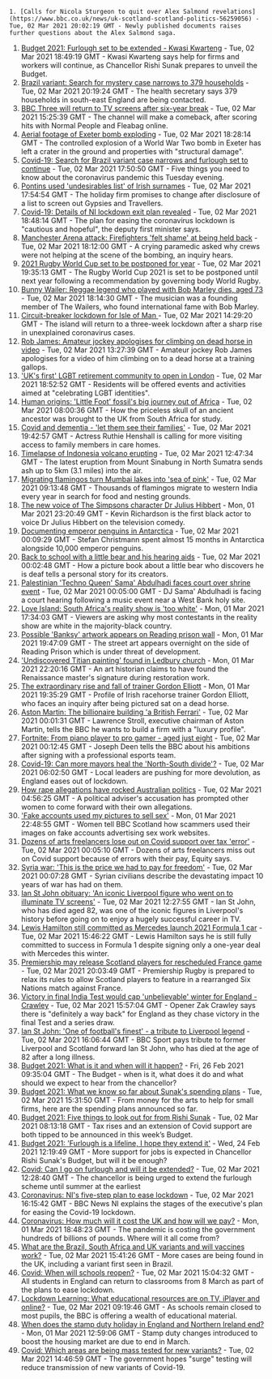 
    1. [Calls for Nicola Sturgeon to quit over Alex Salmond revelations](https://www.bbc.co.uk/news/uk-scotland-scotland-politics-56259056) - Tue, 02 Mar 2021 20:02:19 GMT - Newly published documents raises further questions about the Alex Salmond saga.
1. [Budget 2021: Furlough set to be extended - Kwasi Kwarteng](https://www.bbc.co.uk/news/uk-politics-56247455) - Tue, 02 Mar 2021 18:49:19 GMT - Kwasi Kwarteng says help for firms and workers will continue, as Chancellor Rishi Sunak prepares to unveil the Budget.
1. [Brazil variant: Search for mystery case narrows to 379 households](https://www.bbc.co.uk/news/uk-56254979) - Tue, 02 Mar 2021 20:19:24 GMT - The health secretary says 379 households in south-east England are being contacted.
1. [BBC Three will return to TV screens after six-year break](https://www.bbc.co.uk/news/entertainment-arts-56251020) - Tue, 02 Mar 2021 15:25:39 GMT - The channel will make a comeback, after scoring hits with Normal People and Fleabag online.
1. [Aerial footage of Exeter bomb exploding](https://www.bbc.co.uk/news/uk-england-devon-56257366) - Tue, 02 Mar 2021 18:28:14 GMT - The controlled explosion of a World War Two bomb in Exeter has left a crater in the ground and properties with "structural damage".
1. [Covid-19: Search for Brazil variant case narrows and furlough set to continue](https://www.bbc.co.uk/news/uk-56255121) - Tue, 02 Mar 2021 17:50:50 GMT - Five things you need to know about the coronavirus pandemic this Tuesday evening.
1. [Pontins used 'undesirables list' of Irish surnames](https://www.bbc.co.uk/news/business-56246848) - Tue, 02 Mar 2021 17:54:54 GMT - The holiday firm promises to change after disclosure of a list to screen out Gypsies and Travellers.
1. [Covid-19: Details of NI lockdown exit plan revealed](https://www.bbc.co.uk/news/uk-northern-ireland-56242985) - Tue, 02 Mar 2021 18:48:14 GMT - The plan for easing the coronavirus lockdown is "cautious and hopeful", the deputy first minister says.
1. [Manchester Arena attack: Firefighters 'felt shame' at being held back](https://www.bbc.co.uk/news/uk-england-manchester-56241659) - Tue, 02 Mar 2021 18:12:00 GMT - A crying paramedic asked why crews were not helping at the scene of the bombing, an inquiry hears.
1. [2021 Rugby World Cup set to be postponed for year](https://www.bbc.co.uk/sport/rugby-union/56257270) - Tue, 02 Mar 2021 19:35:13 GMT - The Rugby World Cup 2021 is set to be postponed until next year following a recommendation by governing body World Rugby.
1. [Bunny Wailer: Reggae legend who played with Bob Marley dies, aged 73](https://www.bbc.co.uk/news/entertainment-arts-56256885) - Tue, 02 Mar 2021 18:14:30 GMT - The musician was a founding member of The Wailers, who found international fame with Bob Marley.
1. [Circuit-breaker lockdown for Isle of Man  ](https://www.bbc.co.uk/news/world-europe-isle-of-man-56245100) - Tue, 02 Mar 2021 14:29:20 GMT - The island will return to a three-week lockdown after a sharp rise in unexplained coronavirus cases.
1. [Rob James: Amateur jockey apologises for climbing on dead horse in video](https://www.bbc.co.uk/sport/horse-racing/56250379) - Tue, 02 Mar 2021 13:27:39 GMT - Amateur jockey Rob James apologises for a video of him climbing on to a dead horse at a training gallops.
1. ['UK's first' LGBT retirement community to open in London](https://www.bbc.co.uk/news/uk-england-london-56252018) - Tue, 02 Mar 2021 18:52:52 GMT - Residents will be offered events and activities aimed at "celebrating LGBT identities".
1. [Human origins: 'Little Foot' fossil's big journey out of Africa](https://www.bbc.co.uk/news/science-environment-56241509) - Tue, 02 Mar 2021 08:00:36 GMT - How the priceless skull of an ancient ancestor was brought to the UK from South Africa for study.
1. [Covid and dementia - 'let them see their families'](https://www.bbc.co.uk/news/health-56258657) - Tue, 02 Mar 2021 19:42:57 GMT - Actress Ruthie Henshall is calling for more visiting access to family members in care homes.
1. [Timelapse of Indonesia volcano erupting](https://www.bbc.co.uk/news/world-asia-56253470) - Tue, 02 Mar 2021 12:47:34 GMT - The latest eruption from Mount Sinabung in North Sumatra sends ash up to 5km (3.1 miles) into the air.
1. [Migrating flamingos turn Mumbai lakes into 'sea of pink'](https://www.bbc.co.uk/news/world-asia-india-56250443) - Tue, 02 Mar 2021 09:13:48 GMT - Thousands of flamingos migrate to western India every year in search for food and nesting grounds.
1. [The new voice of The Simpsons character Dr Julius Hibbert](https://www.bbc.co.uk/news/world-us-canada-56247935) - Mon, 01 Mar 2021 23:20:49 GMT - Kevin Richardson is the first black actor to voice Dr Julius Hibbert on the television comedy.
1. [Documenting emperor penguins in Antarctica](https://www.bbc.co.uk/news/in-pictures-55857380) - Tue, 02 Mar 2021 00:09:29 GMT - Stefan Christmann spent almost 15 months in Antarctica alongside 10,000 emperor penguins.
1. [Back to school with a little bear and his hearing aids](https://www.bbc.co.uk/news/entertainment-arts-56216508) - Tue, 02 Mar 2021 00:02:48 GMT - How a picture book about a little bear who discovers he is deaf tells a personal story for its creators.
1. [Palestinian 'Techno Queen' Sama' Abdulhadi faces court over shrine event](https://www.bbc.co.uk/news/world-middle-east-56244886) - Tue, 02 Mar 2021 00:05:00 GMT - DJ Sama' Abdulhadi is facing a court hearing following a music event near a West Bank holy site.
1. [Love Island: South Africa's reality show is 'too white'](https://www.bbc.co.uk/news/world-africa-56244227) - Mon, 01 Mar 2021 17:34:03 GMT - Viewers are asking why most contestants in the reality show are white in the majority-black country.
1. [Possible 'Banksy' artwork appears on Reading prison wall](https://www.bbc.co.uk/news/uk-england-berkshire-56231364) - Mon, 01 Mar 2021 19:47:09 GMT - The street art appears overnight on the side of Reading Prison which is under threat of development.
1. ['Undiscovered Titian painting' found in Ledbury church](https://www.bbc.co.uk/news/uk-england-hereford-worcester-56241825) - Mon, 01 Mar 2021 22:20:16 GMT - An art historian claims to have found the Renaissance master's signature during restoration work.
1. [The extraordinary rise and fall of trainer Gordon Elliott](https://www.bbc.co.uk/sport/horse-racing/56230013) - Mon, 01 Mar 2021 19:35:29 GMT - Profile of Irish racehorse trainer Gordon Elliott, who faces an inquiry after being pictured sat on a dead horse.
1. [Aston Martin: The billionaire building 'a British Ferrari'](https://www.bbc.co.uk/news/business-56245666) - Tue, 02 Mar 2021 00:01:31 GMT - Lawrence Stroll, executive chairman of Aston Martin, tells the BBC he wants to build a firm with a "luxury profile".
1. [Fortnite: From piano player to pro gamer - aged just eight](https://www.bbc.co.uk/news/technology-56239242) - Tue, 02 Mar 2021 00:12:45 GMT - Joseph Deen tells the BBC about his ambitions after signing with a professional esports team.
1. [Covid-19: Can more mayors heal the 'North-South divide'?](https://www.bbc.co.uk/news/uk-politics-56215352) - Tue, 02 Mar 2021 06:02:50 GMT - Local leaders are pushing for more devolution, as England eases out of lockdown.
1. [How rape allegations have rocked Australian politics](https://www.bbc.co.uk/news/world-australia-56178290) - Tue, 02 Mar 2021 04:56:25 GMT - A political adviser's accusation has prompted other women to come forward with their own allegations.
1. ['Fake accounts used my pictures to sell sex'](https://www.bbc.co.uk/news/uk-scotland-56182060) - Mon, 01 Mar 2021 22:48:55 GMT - Women tell BBC Scotland how scammers used their images on fake accounts advertising sex work websites.
1. [Dozens of arts freelancers lose out on Covid support over tax 'error'](https://www.bbc.co.uk/news/entertainment-arts-56236997) - Tue, 02 Mar 2021 00:05:10 GMT - Dozens of arts freelancers miss out on Covid support because of errors with their pay, Equity says.
1. [Syria war: 'This is the price we had to pay for freedom'](https://www.bbc.co.uk/news/world-middle-east-56154584) - Tue, 02 Mar 2021 00:07:28 GMT - Syrian civilians describe the devastating impact 10 years of war has had on them.
1. [Ian St John obituary: 'An iconic Liverpool figure who went on to illuminate TV screens'](https://www.bbc.co.uk/sport/football/56253099) - Tue, 02 Mar 2021 12:27:55 GMT - Ian St John, who has died aged 82, was one of the iconic figures in Liverpool's history before going on to enjoy a hugely successful career in TV.
1. [Lewis Hamilton still committed as Mercedes launch 2021 Formula 1 car](https://www.bbc.co.uk/sport/formula1/56252715) - Tue, 02 Mar 2021 15:46:22 GMT - Lewis Hamilton says he is still fully committed to success in Formula 1 despite signing only a one-year deal with Mercedes this winter.
1. [Premiership may release Scotland players for rescheduled France game](https://www.bbc.co.uk/sport/rugby-union/56260018) - Tue, 02 Mar 2021 20:03:49 GMT - Premiership Rugby is prepared to relax its rules to allow Scotland players to feature in a rearranged Six Nations match against France.
1. [Victory in final India Test would cap 'unbelievable' winter for England - Crawley](https://www.bbc.co.uk/sport/cricket/56256073) - Tue, 02 Mar 2021 15:57:04 GMT - Opener Zak Crawley says there is "definitely a way back" for England as they chase victory in the final Test and a series draw.
1. [Ian St John: 'One of football's finest' - a tribute to Liverpool legend](https://www.bbc.co.uk/sport/av/football/56257223) - Tue, 02 Mar 2021 16:06:44 GMT - BBC Sport pays tribute to former Liverpool and Scotland forward Ian St John, who has died at the age of 82 after a long illness.
1. [Budget 2021: What is it and when will it happen?](https://www.bbc.co.uk/news/business-55765868) - Fri, 26 Feb 2021 09:35:04 GMT - The Budget - when is it, what does it do and what should we expect to hear from the chancellor?
1. [Budget 2021: What we know so far about Sunak's spending plans](https://www.bbc.co.uk/news/business-56250985) - Tue, 02 Mar 2021 15:31:50 GMT - From money for the arts to help for small firms, here are the spending plans announced so far.
1. [Budget 2021: Five things to look out for from Rishi Sunak](https://www.bbc.co.uk/news/business-56207194) - Tue, 02 Mar 2021 08:13:18 GMT - Tax rises and an extension of Covid support are both tipped to be announced in this week’s Budget.
1. [Budget 2021: 'Furlough is a lifeline, I hope they extend it'](https://www.bbc.co.uk/news/business-56104411) - Wed, 24 Feb 2021 12:19:49 GMT - More support for jobs is expected in Chancellor Rishi Sunak's Budget, but will it be enough?
1. [Covid: Can I go on furlough and will it be extended?](https://www.bbc.co.uk/news/explainers-52135342) - Tue, 02 Mar 2021 12:28:40 GMT - The chancellor is being urged to extend the furlough scheme until summer at the earliest
1. [Coronavirus: NI's five-step plan to ease lockdown](https://www.bbc.co.uk/news/uk-northern-ireland-56161789) - Tue, 02 Mar 2021 16:15:42 GMT - BBC News NI explains the stages of the executive's plan for easing the Covid-19 lockdown.
1. [Coronavirus: How much will it cost the UK and how will we pay?](https://www.bbc.co.uk/news/business-52663523) - Mon, 01 Mar 2021 18:48:23 GMT - The pandemic is costing the government hundreds of billions of pounds. Where will it all come from?
1. [What are the Brazil, South Africa and UK variants and will vaccines work?](https://www.bbc.co.uk/news/health-55659820) - Tue, 02 Mar 2021 15:41:26 GMT - More cases are being found in the UK, including a variant first seen in Brazil.
1. [Covid: When will schools reopen?](https://www.bbc.co.uk/news/education-51643556) - Tue, 02 Mar 2021 15:04:32 GMT - All students in England can return to classrooms from 8 March as part of the plans to ease lockdown.
1. [Lockdown Learning: What educational resources are on TV, iPlayer and online?](https://www.bbc.co.uk/news/education-55591821) - Tue, 02 Mar 2021 09:19:46 GMT - As schools remain closed to most pupils, the BBC is offering a wealth of educational material.
1. [When does the stamp duty holiday in England and Northern Ireland end?](https://www.bbc.co.uk/news/business-53319433) - Mon, 01 Mar 2021 12:59:06 GMT - Stamp duty changes introduced to boost the housing market are due to end in March.
1. [Covid: Which areas are being mass tested for new variants?](https://www.bbc.co.uk/news/explainers-54872039) - Tue, 02 Mar 2021 14:46:59 GMT - The government hopes "surge" testing will reduce transmission of new variants of Covid-19.


